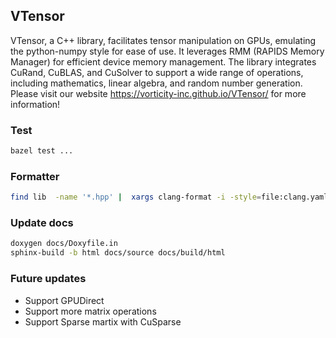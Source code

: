 ## VTensor

VTensor, a C++ library, facilitates tensor manipulation on GPUs, emulating the python-numpy style for ease of use. 
It leverages RMM (RAPIDS Memory Manager) for efficient device memory management. 
The library integrates CuRand, CuBLAS, and CuSolver to support a wide range of operations, including mathematics, linear algebra, and random number generation.
Please visit our website https://vorticity-inc.github.io/VTensor/ for more information!

### Test
```sh
bazel test ...
```

### Formatter
```sh
find lib  -name '*.hpp' |  xargs clang-format -i -style=file:clang.yaml 
```

### Update docs
```sh
doxygen docs/Doxyfile.in
sphinx-build -b html docs/source docs/build/html
```

### Future updates
- Support GPUDirect
- Support more matrix operations
- Support Sparse martix with CuSparse
